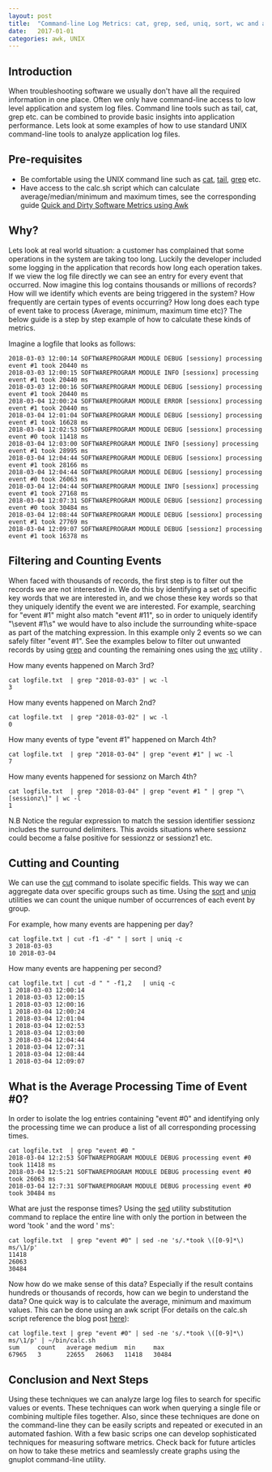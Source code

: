 ```yaml
---
layout: post
title:  "Command-line Log Metrics: cat, grep, sed, uniq, sort, wc and awk"
date:   2017-01-01
categories: awk, UNIX
---
```


## Introduction
  When troubleshooting software we usually don't have all the required information in one place. Often we only have command-line access to low level application and system log files.
  Command line tools such as tail, cat, grep etc. can be combined to provide basic insights into application performance.
Lets look at some examples of how to use standard UNIX command-line tools to analyze application log files.

## Pre-requisites
 * Be comfortable using the UNIX command line such as [cat](https://en.wikipedia.org/wiki/Cat_(Unix)), [tail](https://en.wikipedia.org/wiki/Tail_(Unix)), [grep](https://en.wikipedia.org/wiki/Grep) etc.
 * Have access to the calc.sh script which can calculate average/median/minimum and maximum times, see the corresponding guide [Quick and Dirty Software Metrics using Awk](https://mode19.github.io/humanreadable/awk,/unix/2018/03/01/Quick-and-dirty-software-metrics-using-awk.html)

## Why?

 Lets look at real world situation: a customer has complained that some operations in the system are taking too long. Luckily the developer included some logging in the application that records how long each operation takes. If we view the log file directly we can see an entry for every event that occurred. Now imagine this log contains thousands or millions of records? How will we identify which events are being triggered in the system? How frequently are certain types of events occurring? How long does each type of event take to process (Average, minimum, maximum time etc)? The below guide is a step by step example of how to calculate these kinds of metrics.

 Imagine a logfile that looks as follows: 

```
2018-03-03 12:00:14 SOFTWAREPROGRAM MODULE DEBUG [sessiony] processing event #1 took 20440 ms
2018-03-03 12:00:15 SOFTWAREPROGRAM MODULE INFO [sessionx] processing event #1 took 20440 ms
2018-03-03 12:00:16 SOFTWAREPROGRAM MODULE DEBUG [sessiony] processing event #1 took 20440 ms
2018-03-04 12:00:24 SOFTWAREPROGRAM MODULE ERROR [sessionx] processing event #1 took 20440 ms
2018-03-04 12:01:04 SOFTWAREPROGRAM MODULE DEBUG [sessiony] processing event #1 took 16628 ms
2018-03-04 12:02:53 SOFTWAREPROGRAM MODULE DEBUG [sessionx] processing event #0 took 11418 ms
2018-03-04 12:03:00 SOFTWAREPROGRAM MODULE INFO [sessiony] processing event #1 took 28995 ms
2018-03-04 12:04:44 SOFTWAREPROGRAM MODULE DEBUG [sessionx] processing event #1 took 28166 ms
2018-03-04 12:04:44 SOFTWAREPROGRAM MODULE DEBUG [sessiony] processing event #0 took 26063 ms
2018-03-04 12:04:44 SOFTWAREPROGRAM MODULE INFO [sessionx] processing event #1 took 27168 ms
2018-03-04 12:07:31 SOFTWAREPROGRAM MODULE DEBUG [sessionz] processing event #0 took 30484 ms
2018-03-04 12:08:44 SOFTWAREPROGRAM MODULE DEBUG [sessionx] processing event #1 took 27769 ms
2018-03-04 12:09:07 SOFTWAREPROGRAM MODULE DEBUG [sessionz] processing event #1 took 16378 ms

```
## Filtering and Counting Events

When faced with thousands of records, the first step is to filter out the records we are not interested in.  We do this by identifying a set of specific key words that we are interested in, and we chose these key words so that they uniquely identify the event we are interested.  For example, searching for "event #1" might also match "event #11", so in order to uniquely identify "\sevent #1\s" we would have to also include the surrounding white-space as part of the matching expression. In this example only 2 events so we can safely filter "event #1". See the examples below to filter out unwanted records by using [grep](https://en.wikipedia.org/wiki/Cut_(Unix)) and counting the remaining ones using the [wc](https://en.wikipedia.org/wiki/Wc_(Unix)) utility .


How many events happened on March 3rd?

    cat logfile.txt  | grep "2018-03-03" | wc -l
    3

How many events happened on March 2nd? 

    cat logfile.txt  | grep "2018-03-02" | wc -l
    0

How many events of type "event #1" happened on March 4th?

    cat logfile.txt  | grep "2018-03-04" | grep "event #1" | wc -l
    7

How many events happened for sessionz on March 4th? 

	cat logfile.txt  | grep "2018-03-04" | grep "event #1 " | grep "\[sessionz\]" | wc -l
	1

N.B Notice the regular expression to match the session identifier sessionz includes the surround delimiters.  This avoids situations where sessionz could become a false positive for sessionzz or sessionz1 etc.

## Cutting and Counting

We can use the [cut](https://en.wikipedia.org/wiki/Cut_(Unix)) command to isolate specific fields.  This way we can aggregate data over specific groups such as time. Using the [sort](https://en.wikipedia.org/wiki/Sort_(Unix)) and [uniq](https://en.wikipedia.org/wiki/Uniq) utilities we can count the unique number of occurrences of each event by group.

For example, how many events are happening per day?

    cat logfile.txt | cut -f1 -d" " | sort | uniq -c
    3 2018-03-03
    10 2018-03-04

How many events are happening per second?

    cat logfile.txt | cut -d " " -f1,2   | uniq -c
    1 2018-03-03 12:00:14
    1 2018-03-03 12:00:15
    1 2018-03-03 12:00:16
    1 2018-03-04 12:00:24
    1 2018-03-04 12:01:04
    1 2018-03-04 12:02:53
    1 2018-03-04 12:03:00
    3 2018-03-04 12:04:44
    1 2018-03-04 12:07:31
    1 2018-03-04 12:08:44
    1 2018-03-04 12:09:07

## What is the Average Processing Time of Event #0?

  In order to isolate the log entries containing "event #0" and identifying only the processing time we can produce a list of all corresponding processing times.

    cat logfile.txt  | grep "event #0 "
    2018-03-04 12:2:53 SOFTWAREPROGRAM MODULE DEBUG processing event #0 took 11418 ms
    2018-03-04 12:5:21 SOFTWAREPROGRAM MODULE DEBUG processing event #0 took 26063 ms
    2018-03-04 12:7:31 SOFTWAREPROGRAM MODULE DEBUG processing event #0 took 30484 ms

What are just the response times? Using the [sed](https://en.wikipedia.org/wiki/Sed) utility substitution command to replace the entire line with only the portion in between the word 'took ' and the word ' ms':

    cat logfile.txt  | grep "event #0" | sed -ne 's/.*took \([0-9]*\) ms/\1/p'
    11418
    26063
    30484

Now how do we make sense of this data?  Especially if the result contains hundreds or thousands of records, how can we begin to understand the data?  One quick way is to calculate the average, minimum and maximum values.  This can be done using an awk script (For details on the calc.sh script reference the blog post [here](https://mode19.github.io/humanreadable/awk,/unix/2018/03/01/Quick-and-dirty-software-metrics-using-awk.html)):

    cat logfile.text | grep "event #0" | sed -ne 's/.*took \([0-9]*\) ms/\1/p' | ~/bin/calc.sh
    sum     count   average medium  min     max
    67965   3       22655   26063   11418   30484

## Conclusion and Next Steps

  Using these techniques we can analyze large log files to search for specific values or events. These techniques can work when querying a single file or combining multiple files together. Also, since these techniques are done on the command-line they can be easily scripts and repeated or executed in an automated fashion.  With a few basic scrips one can develop sophisticated techniques for measuring software metrics. Check back for future articles on how to take these metrics and seamlessly create graphs using the gnuplot command-line utility. 
